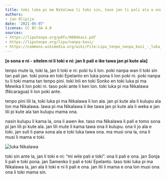```yaml
---
title: toki luka pi ma Nikalawa li toki sin, taso jan li pali ala e ona
authors:
- jan Olipija
date: '2021-05-07'
license: CC BY-SA 4.0
sources:
- https://liputenpo.org/pdfs/0004kasi.pdf
- https://liputenpo.org/lipu/nanpa-kasi/
- https://commons.wikimedia.org/wiki/File:Lipu_tenpo_nanpa_kasi_-_luka_Nikalawa.png
---
```


**[o sona e ni - sitelen ni li toki e ni: jan li pali e ike tawa jan pi kute ala]**

tenpo mute la, toki la, jan li toki e ni: poki tu li lon. poki nanpa wan li toki sin tan pali jan. toki pona en toki Epelanto en luka pona li lon poki ni. poki nanpa tu li toki mama tan tenpo pini. toki Inli en toki Sonko en toki luka pi ma Mewika li lon poki ni. taso poki ante li ken lon. toki luka pi ma Nikalawa (Nicaragua) li lon poki ante.

tenpo pini lili la, toki luka pi ma Nikalawa li lon ala. jan pi kute ala li kulupu ala lon ma Nikalawa. lawa pi ma Nikalawa li ike tawa jan pi kute ala li weka e jan lili pi kute ala tan kulupu mama ona.

nasin kulupu li kama la, ona li awen ike. taso ma Nikalawa li pali e tomo sona pi jan lili pi kute ala. jan lili mute li kama tawa ona li kulupu. ona li jo ala e toki. jan suli li pana sona ala e toki luka tawa ona. ma musi ona la, ona li musi li mama e toki.

![luka Nikalawa](https://upload.wikimedia.org/wikipedia/commons/b/ba/Lipu_tenpo_nanpa_kasi_-_luka_Nikalawa.png)

toki sin ante la, jan li toki e ni: “mi wile pali e toki”. ona li pali e ona. jan Sonja li pali e toki pona. jan Samenko li pali e toki Epelanto. taso toki luka pi ma Nikalawa la, jan ala li toki e ni li pali e ona. jan lili li mama e ona lon musi ona. ona li toki mama sin.